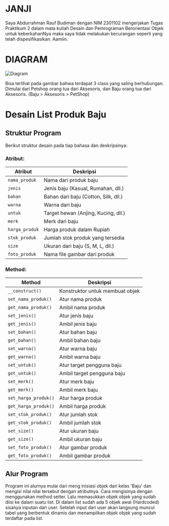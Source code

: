# JANJI
 Saya Abdurrahman Rauf Budiman dengan NIM 2301102 mengerjakan Tugas Praktikum 2 dalam mata kuliah Desain dan Pemrograman Berorientasi Objek untuk keberkahanNya maka saya tidak melakukan kecurangan seperti yang telah dispesifikasikan. Aamiin.

# DIAGRAM
![Diagram](https://github.com/user-attachments/assets/2db268e1-e9f8-47bb-a71f-95a0b36bde65)

Bisa terlihat pada gambar bahwa terdapat 3 class yang saling berhubungan. Dimulai dari Petshop orang tua dari Aksesoris, dan Baju orang tua dari Aksesoris. (Baju > Aksesoris > PetShop)

# Desain List Produk Baju

## Struktur Program
Berikut struktur desain pada tiap bahasa dan deskripsinya:

### **Atribut:**
| Atribut      | Deskripsi                                  |
|-------------|------------------------------------------|
| `nama_produk` | Nama dari produk baju                  |
| `jenis`      | Jenis baju (Kasual, Rumahan, dll.)      |
| `bahan`      | Bahan dari baju (Cotton, Silk, dll.)   |
| `warna`      | Warna dari baju                         |
| `untuk`      | Target hewan (Anjing, Kucing, dll.)   |
| `merk`       | Merk dari baju                          |
| `harga_produk`| Harga produk dalam Rupiah              |
| `stok_produk` | Jumlah stok produk yang tersedia       |
| `size`       | Ukuran dari baju (S, M, L, dll.)       |
| `foto_produk`     | Nama file gambar dari produk           |

### **Method:**
| Method           | Deskripsi                                      |
|-----------------|----------------------------------------------|
| `__construct()` | Konstruktor untuk membuat objek |
| `set_nama_produk()` | Atur nama produk  |
| `get_nama_produk()` | Ambil nama produk |
| `set_jenis()` | Atur jenis baju  |
| `get_jenis()` | Ambil jenis baju  |
| `set_bahan()` | Atur bahan baju  |
| `get_bahan()` | Ambil bahan baju  |
| `set_warna()` | Atur warna baju  |
| `get_warna()` | Ambil warna baju  |
| `set_untuk()` | Atur target pengguna baju  |
| `get_untuk()` | Ambil target pengguna baju  |
| `set_merk()` | Atur merk baju  |
| `get_merk()` | Ambil merk baju  |
| `set_harga_produk()` | Atur harga produk  |
| `get_harga_produk()` | Ambil harga produk  |
| `set_stok_produk()` | Atur jumlah stok  |
| `get_stok_produk()` | Ambil jumlah stok  |
| `set_size()` | Atur ukuran baju  |
| `get_size()` | Ambil ukuran baju  |
| `set_foto_produk()` | Atur gambar produk  |
| `get_foto_produk()` | Ambil gambar produk  |

## Alur Program

Program ini alurnya mulai dari meng inisiasi objek dari kelas 'Baju' dan mengisi nilai nilai tersebut dengan atributnya. Cara mengisinya dengan menggunakan method setter. Lalu memasukkan objek objek yang sudah diisi ke dalam suatu list. Di dalam list sudah ada 5 objek awal (Hardcoded) sisanya inputan dari user. Setelah input dari user akan langsung muncul tabel yang berbentuk dinamis dan menampilkan objek objek yang sudah terdaftar pada list.

```

